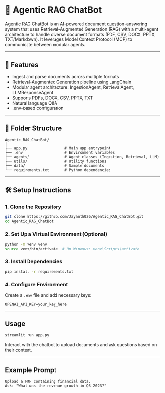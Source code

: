 # 🤖 Agentic RAG ChatBot

Agentic RAG ChatBot is an AI-powered document question-answering system that uses Retrieval-Augmented Generation (RAG) with a multi-agent architecture to handle diverse document formats (PDF, CSV, DOCX, PPTX, TXT/Markdown). It leverages Model Context Protocol (MCP) to communicate between modular agents.

---

## 🚀 Features

- Ingest and parse documents across multiple formats  
- Retrieval-Augmented Generation pipeline using LangChain  
- Modular agent architecture: IngestionAgent, RetrievalAgent, LLMResponseAgent  
- Supports PDFs, DOCX, CSV, PPTX, TXT  
- Natural language Q&A  
- .env-based configuration  

---

## 📁 Folder Structure

```
Agentic_RAG_ChatBot/
│
├── app.py                 # Main app entrypoint
├── .env                   # Environment variables
├── agents/                # Agent classes (Ingestion, Retrieval, LLM)
├── utils/                 # Utility functions
├── data/                  # Sample documents
└── requirements.txt       # Python dependencies
```

---

## 🛠️ Setup Instructions

### 1. Clone the Repository

```bash
git clone https://github.com/Jayanth026/Agentic_RAG_ChatBot.git
cd Agentic_RAG_ChatBot
```

### 2. Set Up a Virtual Environment (Optional)

```bash
python -m venv venv
source venv/bin/activate  # On Windows: venv\Scripts\activate
```

### 3. Install Dependencies

```bash
pip install -r requirements.txt
```

### 4. Configure Environment

Create a `.env` file and add necessary keys:

```env
OPENAI_API_KEY=your_key_here
```

---

## Usage

```bash
streamlit run app.py
```

Interact with the chatbot to upload documents and ask questions based on their content.

---

## Example Prompt

```
Upload a PDF containing financial data.
Ask: "What was the revenue growth in Q3 2023?"
```
